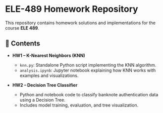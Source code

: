 # ELE-489 Homework Repository

This repository contains homework solutions and implementations for the course **ELE 489**.

## 📝 Contents

- **HW1 – K-Nearest Neighbors (KNN)**
  - `knn.py`: Standalone Python script implementing the KNN algorithm.
  - `analysis.ipynb`: Jupyter notebook explaining how KNN works with examples and visualizations.

- **HW2 – Decision Tree Classifier**
  - Python and notebook code to classify banknote authentication data using a Decision Tree.
  - Includes model training, evaluation, and tree visualization.


